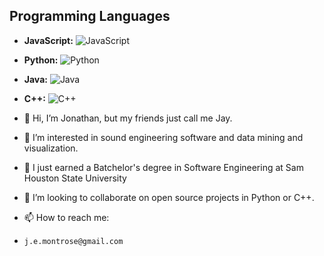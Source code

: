 ## Programming Languages

- **JavaScript:** ![JavaScript](https://img.shields.io/badge/-JavaScript-F7DF1E?style=flat-square&logo=javascript&logoColor=black)
- **Python:** ![Python](https://img.shields.io/badge/-Python-3776AB?style=flat-square&logo=python&logoColor=white)
- **Java:** ![Java](https://img.shields.io/badge/-Java-007396?style=flat-square&logo=java&logoColor=white)
- **C++:** ![C++](https://img.shields.io/badge/-C++-00599C?style=flat-square&logo=c%2B%2B&logoColor=white)


- 👋 Hi, I’m Jonathan, but my friends just call me Jay.
- 👀 I’m interested in sound engineering software and data mining and visualization.
- 🌱 I just earned a Batchelor's degree in Software Engineering at Sam Houston State University
- 💞️ I’m looking to collaborate on open source projects in Python or C++.
- 📫 How to reach me:
-     j.e.montrose@gmail.com

<!---
jem0ntr053/jem0ntr053 is a ✨ special ✨ repository because its `README.md` (this file) appears on your GitHub profile.
You can click the Preview link to take a look at your changes.
--->
